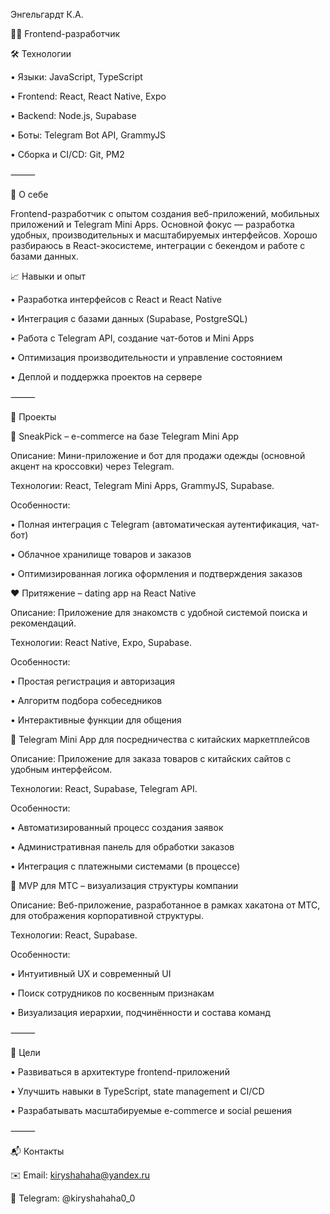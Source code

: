 Энгельгардт К.А.

👨‍💻 Frontend-разработчик

🛠 Технологии

 • Языки: JavaScript, TypeScript

 • Frontend: React, React Native, Expo

 • Backend: Node.js, Supabase

 • Боты: Telegram Bot API, GrammyJS

 • Сборка и CI/CD: Git, PM2

⸻

📌 О себе

Frontend-разработчик с опытом создания веб-приложений, мобильных приложений и Telegram Mini Apps. Основной фокус — разработка удобных, производительных и масштабируемых интерфейсов. Хорошо разбираюсь в React-экосистеме, интеграции с бекендом и работе с базами данных.

📈 Навыки и опыт

 • Разработка интерфейсов с React и React Native

 • Интеграция с базами данных (Supabase, PostgreSQL)

 • Работа с Telegram API, создание чат-ботов и Mini Apps

 • Оптимизация производительности и управление состоянием

 • Деплой и поддержка проектов на сервере

⸻

📌 Проекты

🚀 SneakPick – e-commerce на базе Telegram Mini App

Описание: Мини-приложение и бот для продажи одежды (основной акцент на кроссовки) через Telegram.

Технологии: React, Telegram Mini Apps, GrammyJS, Supabase.

Особенности:

 • Полная интеграция с Telegram (автоматическая аутентификация, чат-бот)

 • Облачное хранилище товаров и заказов

 • Оптимизированная логика оформления и подтверждения заказов

❤️ Притяжение – dating app на React Native

Описание: Приложение для знакомств с удобной системой поиска и рекомендаций.

Технологии: React Native, Expo, Supabase.

Особенности:

 • Простая регистрация и авторизация

 • Алгоритм подбора собеседников

 • Интерактивные функции для общения

🛒 Telegram Mini App для посредничества с китайских маркетплейсов

Описание: Приложение для заказа товаров с китайских сайтов с удобным интерфейсом.

Технологии: React, Supabase, Telegram API.

Особенности:

 • Автоматизированный процесс создания заявок

 • Административная панель для обработки заказов

 • Интеграция с платежными системами (в процессе)

🏢 MVP для МТС – визуализация структуры компании

Описание: Веб-приложение, разработанное в рамках хакатона от МТС, для отображения корпоративной структуры.

Технологии: React, Supabase.

Особенности:

 • Интуитивный UX и современный UI

 • Поиск сотрудников по косвенным признакам

 • Визуализация иерархии, подчинённости и состава команд

⸻

🎯 Цели

 • Развиваться в архитектуре frontend-приложений

 • Улучшить навыки в TypeScript, state management и CI/CD

 • Разрабатывать масштабируемые e-commerce и social решения

⸻

📬 Контакты

✉️ Email: kiryshahaha@yandex.ru

📍 Telegram: @kiryshahaha0_0
